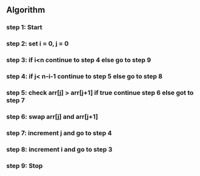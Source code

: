 ## Algorithm

 ### step 1: Start
 ### step 2: set i = 0, j = 0
 ### step 3: if i<n continue to step 4 else go to step 9
 ### step 4: if j< n-i-1 continue to step 5 else go to step 8
 ### step 5: check arr[j] > arr[j+1] if true continue step 6 else got to step 7
 ### step 6: swap arr[j] and arr[j+1]
 ### step 7: increment j and go to step 4
 ### step 8: increment i and go to step 3
 ### step 9: Stop